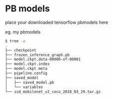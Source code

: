 # PB models
place your downloaded tensorflow pbmodels here

eg. my pbmodels
```bash
$ tree -a
.
├── checkpoint
├── frozen_inference_graph.pb
├── model.ckpt.data-00000-of-00001
├── model.ckpt.index
├── model.ckpt.meta
├── pipeline.config
├── saved_model
│   ├── saved_model.pb
│   └── variables
└── ssd_mobilenet_v2_coco_2018_03_29.tar.gz
```

